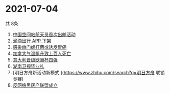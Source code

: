 # 2021-07-04
  共 8条

  <!-- BEGIN -->
  <!-- 最后更新时间:Sun Jul 04 2021 20:09:41 GMT+0000 (Coordinated Universal Time) -->
  1. [中国空间站航天员首次出舱活动](https://www.zhihu.com/search?q=首次出舱)
1. [滴滴出行 APP 下架](https://www.zhihu.com/search?q=滴滴下架)
1. [感染幽门螺杆菌或诱发胃癌](https://www.zhihu.com/search?q=幽门螺杆菌)
1. [加拿大气温飙升致上百人死亡](https://www.zhihu.com/search?q=加拿大气温飙升)
1. [意大利晋级欧洲杯四强](https://www.zhihu.com/search?q=意大利队)
1. [湖南卫视毕业礼](https://www.zhihu.com/search?q=2021毕业礼)
1. [明日方舟新活动新模式 ](https://www.zhihu.com/search?q=明日方舟 联锁竞赛)
1. [反网络黑灰产联盟成立 ](https://www.zhihu.com/search?q=TapTap)
  <!-- END -->
  